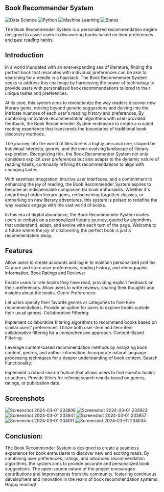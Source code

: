 ﻿## Book Recommender System

![Data Science](https://img.shields.io/badge/Data%20Science-Project-blue)
![Python](https://img.shields.io/badge/Python-3.10+-green)
![Machine Learning](https://img.shields.io/badge/Machine%20Learning-Models-orange)
![Status](https://img.shields.io/badge/Status-Completed-success)

The Book Recommender System is a personalized recommendation engine designed to assist users in discovering books based on their preferences and past reading habits.

## Introduction

In a world inundated with an ever-expanding sea of literature, finding the perfect book that resonates with individual preferences can be akin to searching for a needle in a haystack. The Book Recommender System seeks to address this challenge by harnessing the power of technology to provide users with personalized book recommendations tailored to their unique tastes and preferences.

At its core, this system aims to revolutionize the way readers discover new literary gems, moving beyond generic suggestions and delving into the intricate nuances of each user's reading history and preferences. By combining innovative recommendation algorithms with user-provided feedback, the Book Recommender System endeavors to create a curated reading experience that transcends the boundaries of traditional book discovery methods.

The journey into the world of literature is a highly personal one, shaped by individual interests, genres, and the ever-evolving landscape of literary exploration. Recognizing this, the Book Recommender System not only considers explicit user preferences but also adapts to the dynamic nature of reading habits, continually refining its recommendations to align with changing tastes.

With seamless integration, intuitive user interfaces, and a commitment to enhancing the joy of reading, the Book Recommender System aspires to become an indispensable companion for book enthusiasts. Whether it's unearthing hidden literary gems, rediscovering forgotten classics, or embarking on new literary adventures, this system is poised to redefine the way readers engage with the vast world of books.

In this era of digital abundance, the Book Recommender System invites users to embark on a personalized literary journey, guided by algorithms that understand, adapt, and evolve with each turn of the page. Welcome to a future where the joy of discovering the perfect book is just a recommendation away.

## Features


Allow users to create accounts and log in to maintain personalized profiles.
Capture and store user preferences, reading history, and demographic information.
Book Ratings and Reviews:

Enable users to rate books they have read, providing explicit feedback on their preferences.
Allow users to write reviews, sharing their thoughts and insights about the books.
Genre Preferences:

Let users specify their favorite genres or categories to fine-tune recommendations.
Provide an option for users to explore books outside their usual genres.
Collaborative Filtering:

Implement collaborative filtering algorithms to recommend books based on similar users' preferences.
Utilize both user-item and item-item collaborative filtering for a comprehensive approach.
Content-Based Filtering:

Leverage content-based recommendation methods by analyzing book content, genres, and author information.
Incorporate natural language processing techniques for a deeper understanding of book content.
Search Functionality:

Implement a robust search feature that allows users to find specific books or authors.
Provide filters for refining search results based on genres, ratings, or publication date.

## Screenshots

![Screenshot 2024-03-01 233908](https://github.com/tushargandhi77/Book-Recommender-system-using-ML/assets/104029815/b9caa1da-6736-43f0-a8bb-6e6b266781c0)
![Screenshot 2024-03-01 233923](https://github.com/tushargandhi77/Book-Recommender-system-using-ML/assets/104029815/70f9a6e1-9d11-439a-924c-81738aa21def)
![Screenshot 2024-03-01 233941](https://github.com/tushargandhi77/Book-Recommender-system-using-ML/assets/104029815/91d3a11f-5a9c-4be5-ba95-8a8d08e6502f)
![Screenshot 2024-03-01 233957](https://github.com/tushargandhi77/Book-Recommender-system-using-ML/assets/104029815/96e52bf9-3b50-47a6-bd01-536b0fbc1254)
![Screenshot 2024-03-01 234011](https://github.com/tushargandhi77/Book-Recommender-system-using-ML/assets/104029815/17fb7f87-5397-4923-8b39-56bcd0a3a07d)
![Screenshot 2024-03-01 234034](https://github.com/tushargandhi77/Book-Recommender-system-using-ML/assets/104029815/04d63600-2b0c-416b-adb8-75184a27e0dc)




## Conclusion:

The Book Recommender System is designed to create a seamless experience for book enthusiasts to discover new and exciting reads. By combining user preferences, ratings, and advanced recommendation algorithms, the system aims to provide accurate and personalized book suggestions. The open-source nature of the project encourages contributions and improvements from the community, fostering continuous development and innovation in the realm of book recommendation systems. Happy reading!

